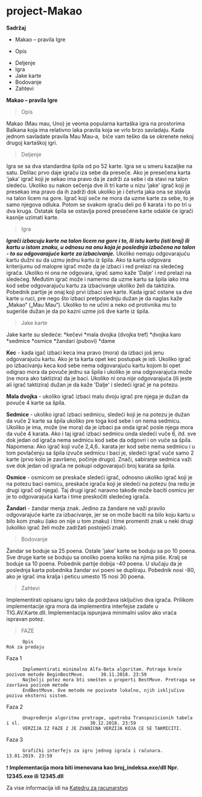 # project-Makao

**Sadržaj**
  - Makao – pravila Igre	
  * Opis	
  - Deljenje	
  - Igra	
  - Jake karte	
  - Bodovanje	
  - Zahtevi	
  
**Makao – pravila Igre**
> Opis

  Makao (Mau mau, Uno) je veoma popularna kartaška igra na prostorima Balkana koja ima relativno laka pravila koja se vrlo            brzo savladaju. Kada jednom savladate pravila Mau Mau-a,  biće vam teško da se okrenete nekoj drugoj kartaškoj igri.

> Deljenje
 
  Igra se sa dva standardna špila od po 52 karte. Igra se u smeru kazaljke na satu. Delilac prvo daje igraču iza sebe da preseče. Ako je presečena karta 'jaka' igrač koji je sekao ima pravo da je zadrži za sebe i da stavi na talon sledeću. Ukoliko su nakon sečenja dve ili tri karte u nizu 'jake' igrač koji je presekao ima pravo da ih zadrži dok ukoliko je i četvrta jaka ona se stavlja na talon licem na gore. Igrač koji seče ne mora da uzme karte za sebe, to je samo njegova odluka. Potom se svakom igraču deli po 6 karata i to po tri u dva kruga. Ostatak špila se ostavlja pored presečene karte odakle će igrači kasnije uzimati karte.

> Igra

  **_Igrači izbacuju karte na talon licem na gore i to, ili istu kartu (isti broj) ili kartu u istom znaku, u odnosu na onu koja je poslednja izbačena na talon - to su odgovarajuće karte za izbacivanje._** Ukoliko nemaju odgovarajuću kartu dužni su da uzmu jednu kartu iz špila. Ako ta karta odgovara kriterijumu od malopre igrač može da je izbaci i red prelazi na sledećeg igrača. Ukoliko ni ona ne odgovara, igrač samo kaže 'Dalje' i red prelazi na sledećeg. Međutim igrač može i namerno da uzme kartu sa špila iako ima kod sebe odgovarajuću kartu za izbacivanje ukoliko želi da taktizira. Pobednik partije je onaj koji prvi izbaci sve karte. Kada igrač ostane sa dve karte u ruci, pre nego što izbaci pretposlednju dužan je da naglas kaže „Makao“ („Mau Mau“). Ukoliko to ne učini a neko od protivnika mu to sugeriše dužan je da po kazni uzme još dve karte iz špila.

> Jake karte

  Jake karte su sledeće:
  *kečevi
  *mala dvojka (dvojka tref)
  *dvojka karo
  *sedmice
  *osmice
  *žandari (pubovi)
  *dame
  
**Kec** - kada igač izbaci keca ima pravo (mora) da izbaci još jenu odgovarajuću kartu. Ako je ta karta opet kec postupak je isti. Ukoliko igrač po izbacivanju keca kod sebe nema odgovarajuću kartu kojom bi opet odigrao mora da povuče jednu sa špila i ukoliko je ona odgovarajuća može (ne mora ako taktizira) da je baci. Ukoliko ni ona nije odgovarajuća (ili jeste ali igrač taktizira) dužan je da kaže 'Dalje' i sledeći igrač je na potezu.

**Mala dvojka** - ukoliko igrač izbaci malu dvoju igrač pre njega je dužan da povuče 4 karte sa špila.

**Sedmice** - ukoliko igrač izbaci sedmicu, sledeći koji je na potezu je dužan da vuče 2 karte sa špila ukoliko pre toga kod sebe i on nema sedmicu. Ukoliko je ima, može (ne mora) da je izbaci pa onda igrač posle njega mora da vuče 4 karata. Ako i taj igrač izbaci sedmicu onda sledeći vuče 6, itd. sve dok jedan od igrača nema sedmicu kod sebe da odgovri i on vuče sa špila. Napomena: Ako igrač koji vuče 2,4,6.. karata jer kod sebe nema sedmicu i u tom povlačenju sa špila izvuče sedmicu i baci je, sledeći igrač vuče samo 2 karte (prvo kolo je završeno, počinje drugo). Znači, sabiranje sedmica važi sve dok jedan od igrača ne pokupi odgovarajući broj karata sa špila.

**Osmice** - osmicom se preskače sledeći igrač, odnosno ukoliko igrač koji je na potezu baci osmicu, preskače igrača koji je sledeći na potezu (na redu je drugi igrač od njega). Taj drugi igrač naravno takođe može baciti osmicu jer je to odgovarajuća karta i time preskočiti sledećeg igrača.

**Žandari** - žandar menja znak. Jedino za žandare ne važi pravilo odgovarajuće karte za izbacivanje, jer se on može baciti na bilo koju kartu u bilo kom znaku (iako on nije u tom znaku) i time promeniti znak u neki drugi (ukoliko igrač želi može zadržati postojeći znak).

> Bodovanje

  Žandar se boduje sa 25 poena. Ostale 'jake' karte se boduju sa po 10 poena. Sve druge karte se boduju sa onoliko poena koliko na njima piše. Kralj se boduje sa 10 poena. Pobednik partije dobija -40 poena. U slučaju da je poslednja karta pobednika žandar svi poeni se dupliraju. Pobednik nosi -80, ako je igrač ima kralja i peticu umesto 15 nosi 30 poena.

> Zahtevi

  Implementirati opisanu igru tako da podržava isključivo dva igrača. Prilikom implementacije igra mora da implementira interfejse zadate u TIG.AV.Karte.dll. Implementacija ispunjava minimalni uslov ako vraća ispravan potez.
  



  
  > FAZE

          Opis                                                                                           Rok za predaju

Faza 1 

          Implementirati minimalno Alfa-Beta algoritam. Potraga kreće pozivom metode BeginBestMove.      30.11.2018. 23:59
          Najbolji potez mora bti smešten u properti BestMove. Pretraga se završava pozivom metode 
          EndBestMove. Ove metode ne pozivate lokalno, njih isključivo poziva eksterni sistem.

Faza 2 

          Unapređenje algoritma pretrage, upotreba Transpozicionih tabela i sl.                          30.12.2018. 23:59
          VERZIJA IZ FAZE 2 JE ZVANICNA VERZIJA KOJA CE SE TAKMICITI.
          
Faza 3 

          Grafički interfejs za igru jednog igrača i računara.                                           13.01.2019. 23:59
          
          
:exclamation: **Implementacija mora biti imenovana kao broj_indeksa.exe/dll
Npr. 12345.exe ili 12345.dll**

Za vise informacija idi na [Katedru za racunarstvo](https://cs.elfak.ni.ac.rs/nastava/course/view.php?id=110)
